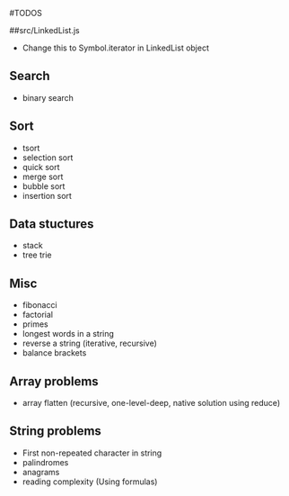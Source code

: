 #TODOS

##src/LinkedList.js
- Change this to Symbol.iterator in LinkedList object

## Search
- binary search

## Sort
- tsort
- selection sort
- quick sort
- merge sort
- bubble sort
- insertion sort

## Data stuctures
- stack
- tree trie


## Misc
- fibonacci
- factorial
- primes
- longest words in a string
- reverse a string (iterative, recursive)
- balance brackets

## Array problems
- array flatten (recursive, one-level-deep, native solution using reduce)

## String problems
- First non-repeated character in string
- palindromes
- anagrams
- reading complexity (Using formulas)
